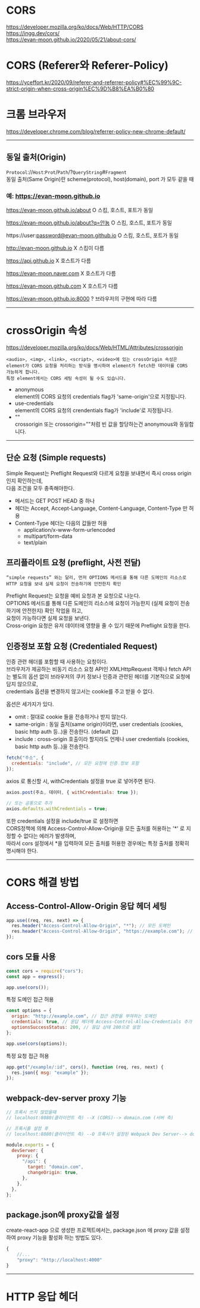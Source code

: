 # CORS

https://developer.mozilla.org/ko/docs/Web/HTTP/CORS  
https://ingg.dev/cors/  
https://evan-moon.github.io/2020/05/21/about-cors/

# CORS (Referer와 Referer-Policy)

https://yceffort.kr/2020/09/referer-and-referrer-policy#%EC%99%9C-strict-origin-when-cross-origin%EC%9D%B8%EA%B0%80

# 크롬 브라우저

https://developer.chrome.com/blog/referrer-policy-new-chrome-default/

---

## 동일 출처(Origin)

`Protocol`://`Host`:`Prot`/`Path`/?`QueryString`#`Fragment`  
동일 출처(Same Origin)란 scheme(protocol), host(domain), port 가 모두 같을 때

### 예: https://evan-moon.github.io

https://evan-moon.github.io/about
O 스킴, 호스트, 포트가 동일

https://evan-moon.github.io/about?q=안뇽
O 스킴, 호스트, 포트가 동일

https://user:password@evan-moon.github.io
O 스킴, 호스트, 포트가 동일

http://evan-moon.github.io
X 스킴이 다름

https://api.github.io
X 호스트가 다름

https://evan-moon.naver.com
X 호스트가 다름

https://evan-moon.github.com
X 호스트가 다름

https://evan-moon.github.io:8000
? 브라우저의 구현에 따라 다름

---

# crossOrigin 속성

https://developer.mozilla.org/ko/docs/Web/HTML/Attributes/crossorigin

```
<audio>, <img>, <link>, <script>, <video>에 있는 crossOrigin 속성은
element가 CORS 요청을 처리하는 방식을 명시하여 element가 fetch한 데이터를 CORS 가능하게 합니다.
특정 element에서는 CORS 세팅 속성이 될 수도 있습니다.
```

- anonymous   
  element의 CORS 요청의 credentials flag가 'same-origin'으로 지정됩니다.
- use-credentials  
  element의 CORS 요청의 crendentials flag가 'include'로 지정됩니다.
- ""  
  crossorigin 또는 crossorigin=""처럼 빈 값을 할당하는건 anonymous와 동일합니다.

---

## 단순 요청 (Simple requests)

Simple Request는 Preflight Request와 다르게 요청을 보내면서 즉시 cross origin인지 확인하는데,  
다음 조건을 모두 충족해야한다.

- 메서드는 GET POST HEAD 중 하나
- 헤더는 Accept, Accept-Language, Content-Language, Content-Type 만 허용
- Content-Type 헤더는 다음의 값들만 허용
  - application/x-www-form-urlencoded
  - multipart/form-data
  - text/plain

## 프리플라이트 요청 (preflight, 사전 전달)

`“simple requests” 와는 달리, 먼저 OPTIONS 메서드를 통해 다른 도메인의 리소스로 HTTP 요청을 보내 실제 요청이 전송하기에 안전한지 확인`

Preflight Request는 요청을 예비 요청과 본 요청으로 나눈다.  
OPTIONS 메서드를 통해 다른 도메인의 리소스에 요청이 가능한지 (실제 요청이 전송하기에 안전한지) 확인 작업을 하고,  
요청이 가능하다면 실제 요청을 보낸다.  
Cross-origin 요청은 유저 데이터에 영향을 줄 수 있기 때문에 Preflight 요청을 한다.

## 인증정보 포함 요청 (Credentialed Request)

인증 관련 헤더를 포함할 때 사용하는 요청이다.  
브라우저가 제공하는 비동기 리소스 요청 API인 XMLHttpRequest 객체나 fetch API는 별도의 옵션 없이 브라우저의 쿠키 정보나 인증과 관련된 헤더를 기본적으로 요청에 담지 않으므로,  
credentials 옵션을 변경하지 않고서는 cookie를 주고 받을 수 없다.

옵션은 세가지가 있다.

- omit : 절대로 cookie 들을 전송하거나 받지 않는다.
- same-origin : 동일 출처(same origin)이라면, user credentials (cookies, basic http auth 등..)을 전송한다. (default 값)
- include : cross-origin 호출이라 할지라도 언제나 user credentials (cookies, basic http auth 등..)을 전송한다.

```javascript
fetch("주소", {
  credentials: "include", // 모든 요청에 인증 정보 포함
});
```

axios 로 통신할 시, withCredentials 설정을 true 로 넣어주면 된다.

```javascript
axios.post(주소, 데이터, { withCredentials: true });

// 또는 공통으로 추가
axios.defaults.withCredentials = true;
```

또한 credentials 설정을 include/true 로 설정하면  
CORS정책에 의해 Access-Control-Allow-Origin을 모든 출처를 허용하는 '*' 로 지정할 수 없다는 에러가 발생하며,  
따라서 cors 설정에서 *을 입력하여 모든 출처를 허용한 경우에는 특정 출처를 정확히 명시해야 한다.

---

# CORS 해결 방법

## Access-Control-Allow-Origin 응답 헤더 세팅

```javascript
app.use((req, res, next) => {
  res.header("Access-Control-Allow-Origin", "*"); // 모든 도메인
  res.header("Access-Control-Allow-Origin", "https://example.com"); // 특정 도메인
});
```

## cors 모듈 사용

```javascript
const cors = require("cors");
const app = express();

app.use(cors());
```

특정 도메인 접근 허용

```javascript
const options = {
  origin: "http://example.com", // 접근 권한을 부여하는 도메인
  credentials: true, // 응답 헤더에 Access-Control-Allow-Credentials 추가
  optionsSuccessStatus: 200, // 응답 상태 200으로 설정
};

app.use(cors(options));
```

특정 요청 접근 허용

```javascript
app.get("/example/:id", cors(), function (req, res, next) {
  res.json({ msg: "example" });
});
```

## webpack-dev-server proxy 기능

```javascript
// 프록시 쓰지 않았을때
// localhost:8080(클라이언트 측) --X (CORS)--> domain.com (서버 측)

// 프록시를 설정 후
// localhost:8080(클라이언트 측) --O 프록시가 설정된 Webpack Dev Server--> domain.com (서버 측)

module.exports = {
  devServer: {
    proxy: {
      "/api": {
        target: "domain.com",
        changeOrigin: true,
      },
    },
  },
};
```

## package.json에 proxy값을 설정

create-react-app 으로 생성한 프로젝트에서는, package.json 에 proxy 값을 설정하여 proxy 기능을 활성화 하는 방법도 있다.

```javascript
{
    //...
    "proxy": "http://localhost:4000"
}
```

---

# HTTP 응답 헤더
